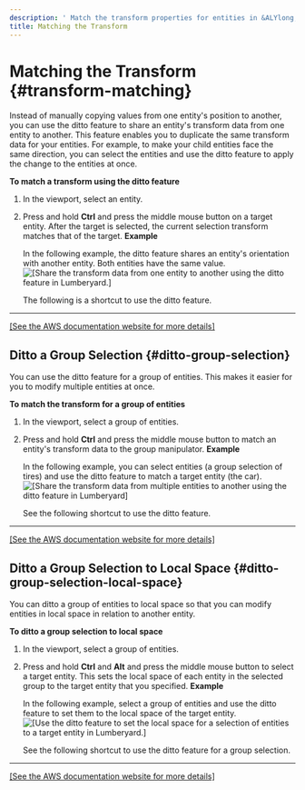 ```yaml
---
description: ' Match the transform properties for entities in &ALYlong;. '
title: Matching the Transform
---
```

# Matching the Transform {#transform-matching}

Instead of manually copying values from one entity's position to another, you can use the ditto feature to share an entity's transform data from one entity to another\. This feature enables you to duplicate the same transform data for your entities\. For example, to make your child entities face the same direction, you can select the entities and use the ditto feature to apply the change to the entities at once\.

**To match a transform using the ditto feature**

1. In the viewport, select an entity\.

1. Press and hold **Ctrl** and press the middle mouse button on a target entity\. After the target is selected, the current selection transform matches that of the target\.
**Example**

   In the following example, the ditto feature shares an entity's orientation with another entity\. Both entities have the same value\.
![\[Share the transform data from one entity to another using the ditto feature in Lumberyard.\]](/images/userguide/viewportinteractionmodel/viewport-selection-model-13.gif)

   The following is a shortcut to use the ditto feature\.
****
[\[See the AWS documentation website for more details\]](/docs/userguide/transform-matching)

## Ditto a Group Selection {#ditto-group-selection}

You can use the ditto feature for a group of entities\. This makes it easier for you to modify multiple entities at once\.

**To match the transform for a group of entities**

1. In the viewport, select a group of entities\.

1. Press and hold **Ctrl** and press the middle mouse button to match an entity's transform data to the group manipulator\.
**Example**

   In the following example, you can select entities \(a group selection of tires\) and use the ditto feature to match a target entity \(the car\)\.
![\[Share the transform data from multiple entities to another using the ditto feature in Lumberyard\]](/images/userguide/viewportinteractionmodel/viewport-selection-model-14.gif)

   See the following shortcut to use the ditto feature\.
****
[\[See the AWS documentation website for more details\]](/docs/userguide/transform-matching)

## Ditto a Group Selection to Local Space {#ditto-group-selection-local-space}

You can ditto a group of entities to local space so that you can modify entities in local space in relation to another entity\.

**To ditto a group selection to local space**

1. In the viewport, select a group of entities\.

1. Press and hold **Ctrl** and **Alt** and press the middle mouse button to select a target entity\. This sets the local space of each entity in the selected group to the target entity that you specified\.
**Example**

   In the following example, select a group of entities and use the ditto feature to set them to the local space of the target entity\.
![\[Use the ditto feature to set the local space for a selection of entities to a target entity in Lumberyard.\]](/images/userguide/viewportinteractionmodel/viewport-selection-model-15.gif)

   See the following shortcut to use the ditto feature for a group selection\.
****
[\[See the AWS documentation website for more details\]](/docs/userguide/transform-matching)